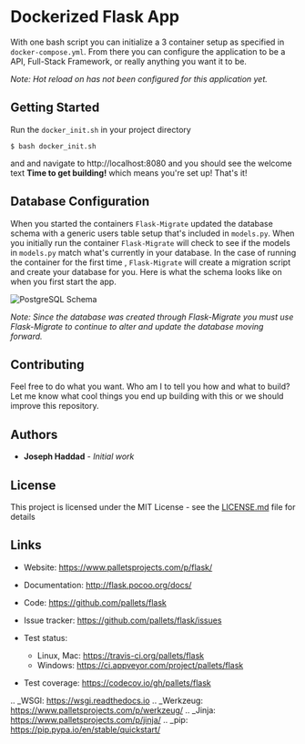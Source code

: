 # Dockerized Flask App

With one bash script you can initialize a 3 container setup as specified in `docker-compose.yml`. From there you can
configure the application to be a API, Full-Stack Framework, or really anything you want it to be. 

_Note: Hot reload on has not been configured for this application yet._ 

## Getting Started

Run the `docker_init.sh` in your project directory

```
$ bash docker_init.sh
```
and and navigate to http://localhost:8080 and you should see the 
welcome text **Time to get building!** which means you're set up! That's it!

## Database Configuration

When you started the containers `Flask-Migrate` updated the database schema with a generic users table setup
that's included in `models.py`. When you initially run the container `Flask-Migrate` will check to see if the 
models in `models.py` match what's currently in your database. In the case of running the container for the first time
, `Flask-Migrate` will create a migration script and create your database for you. Here is what the schema
looks like on when you first start the app. 



![PostgreSQL Schema](https://github.com/josephhaddad55/dockerized-nginx-flask-postgres/blob/master/misc/PostgreSQL-Schema.png)


_Note: Since the database was created through Flask-Migrate you must use Flask-Migrate to continue to alter and update the database moving forward._ 



## Contributing

Feel free to do what you want. Who am I to tell you how and what to build? Let me know what cool things you end up building with this or we should improve this repository. 

## Authors

* **Joseph Haddad** - *Initial work*


## License

This project is licensed under the MIT License - see the [LICENSE.md](LICENSE.md) file for details


Links
-----

* Website: https://www.palletsprojects.com/p/flask/
* Documentation: http://flask.pocoo.org/docs/
* Code: https://github.com/pallets/flask
* Issue tracker: https://github.com/pallets/flask/issues
* Test status:

  * Linux, Mac: https://travis-ci.org/pallets/flask
  * Windows: https://ci.appveyor.com/project/pallets/flask

* Test coverage: https://codecov.io/gh/pallets/flask

.. _WSGI: https://wsgi.readthedocs.io
.. _Werkzeug: https://www.palletsprojects.com/p/werkzeug/
.. _Jinja: https://www.palletsprojects.com/p/jinja/
.. _pip: https://pip.pypa.io/en/stable/quickstart/

